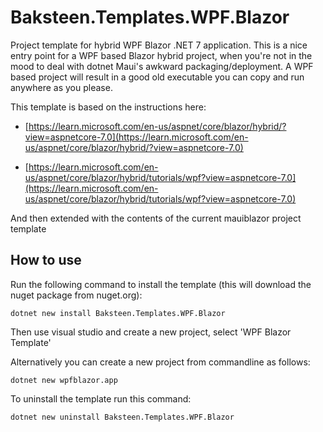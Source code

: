 # Baksteen.Templates.WPF.Blazor
Project template for hybrid WPF Blazor .NET 7 application. This is a nice entry point for a WPF based Blazor hybrid project, when you're not in the mood to deal with dotnet Maui's awkward packaging/deployment. A WPF based project will result in a good old executable you can copy and run anywhere as you please.

This template is based on the instructions here:

- [https://learn.microsoft.com/en-us/aspnet/core/blazor/hybrid/?view=aspnetcore-7.0](https://learn.microsoft.com/en-us/aspnet/core/blazor/hybrid/?view=aspnetcore-7.0)

- [https://learn.microsoft.com/en-us/aspnet/core/blazor/hybrid/tutorials/wpf?view=aspnetcore-7.0](https://learn.microsoft.com/en-us/aspnet/core/blazor/hybrid/tutorials/wpf?view=aspnetcore-7.0)

And then extended with the contents of the current mauiblazor project template

## How to use

Run the following command to install the template (this will download the nuget package from nuget.org):

    dotnet new install Baksteen.Templates.WPF.Blazor
    
Then use visual studio and create a new project, select 'WPF Blazor Template'

Alternatively you can create a new project from commandline as follows:

    dotnet new wpfblazor.app
  
To uninstall the template run this command:

    dotnet new uninstall Baksteen.Templates.WPF.Blazor
